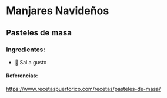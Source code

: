 # Manjares Navideños
## Pasteles de masa
### Ingredientes:
- 🧂 Sal a gusto
#### Referencias:
https://www.recetaspuertorico.com/recetas/pasteles-de-masa/


